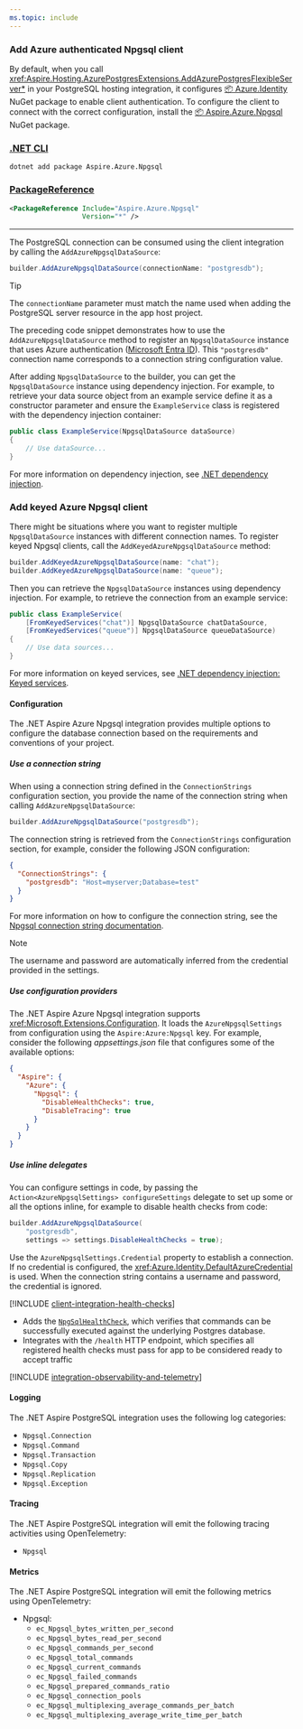 ```yaml
---
ms.topic: include
---
```


### Add Azure authenticated Npgsql client

By default, when you call <xref:Aspire.Hosting.AzurePostgresExtensions.AddAzurePostgresFlexibleServer*>
in your PostgreSQL hosting integration, it configures [📦 Azure.Identity](https://www.nuget.org/packages/Azure.Identity) NuGet package to enable client authentication. To configure the client to connect with the correct configuration, install the [📦 Aspire.Azure.Npgsql](https://www.nuget.org/packages/) NuGet package.

### [.NET CLI](#tab/dotnet-cli)

```dotnetcli
dotnet add package Aspire.Azure.Npgsql
```

### [PackageReference](#tab/package-reference)

```xml
<PackageReference Include="Aspire.Azure.Npgsql"
                  Version="*" />
```

---

<!-- TODO: Add xref to AddAzureNpgsqlDataSource when available -->

The PostgreSQL connection can be consumed using the client integration by calling the `AddAzureNpgsqlDataSource`:

```csharp
builder.AddAzureNpgsqlDataSource(connectionName: "postgresdb");
```

> [!TIP]
> The `connectionName` parameter must match the name used when adding the PostgreSQL server resource in the app host project.

The preceding code snippet demonstrates how to use the `AddAzureNpgsqlDataSource` method to register an `NpgsqlDataSource` instance that uses Azure authentication ([Microsoft Entra ID](/azure/postgresql/flexible-server/concepts-azure-ad-authentication)). This `"postgresdb"` connection name corresponds to a connection string configuration value.

After adding `NpgsqlDataSource` to the builder, you can get the `NpgsqlDataSource` instance using dependency injection. For example, to retrieve your data source object from an example service define it as a constructor parameter and ensure the `ExampleService` class is registered with the dependency injection container:

```csharp
public class ExampleService(NpgsqlDataSource dataSource)
{
    // Use dataSource...
}
```

For more information on dependency injection, see [.NET dependency injection](/dotnet/core/extensions/dependency-injection).

### Add keyed Azure Npgsql client

<!-- TODO: Add xref to AddKeyedAzureNpgsqlDataSource when available -->

There might be situations where you want to register multiple `NpgsqlDataSource` instances with different connection names. To register keyed Npgsql clients, call the `AddKeyedAzureNpgsqlDataSource` method:

```csharp
builder.AddKeyedAzureNpgsqlDataSource(name: "chat");
builder.AddKeyedAzureNpgsqlDataSource(name: "queue");
```

Then you can retrieve the `NpgsqlDataSource` instances using dependency injection. For example, to retrieve the connection from an example service:

```csharp
public class ExampleService(
    [FromKeyedServices("chat")] NpgsqlDataSource chatDataSource,
    [FromKeyedServices("queue")] NpgsqlDataSource queueDataSource)
{
    // Use data sources...
}
```

For more information on keyed services, see [.NET dependency injection: Keyed services](/dotnet/core/extensions/dependency-injection#keyed-services).

#### Configuration

The .NET Aspire Azure Npgsql integration provides multiple options to configure the database connection based on the requirements and conventions of your project.

##### Use a connection string

When using a connection string defined in the `ConnectionStrings` configuration section, you provide the name of the connection string when calling `AddAzureNpgsqlDataSource`:

```csharp
builder.AddAzureNpgsqlDataSource("postgresdb");
```

The connection string is retrieved from the `ConnectionStrings` configuration section, for example, consider the following JSON configuration:

```json
{
  "ConnectionStrings": {
    "postgresdb": "Host=myserver;Database=test"
  }
}
```

For more information on how to configure the connection string, see the [Npgsql connection string documentation](https://www.npgsql.org/doc/connection-string-parameters.html).

> [!NOTE]
> The username and password are automatically inferred from the credential provided in the settings.

##### Use configuration providers

<!-- TODO: Add xref to AzureNpgsqlSettings when available -->

The .NET Aspire Azure Npgsql integration supports <xref:Microsoft.Extensions.Configuration>. It loads the `AzureNpgsqlSettings` from configuration using the `Aspire:Azure:Npgsql` key. For example, consider the following _appsettings.json_ file that configures some of the available options:

```json
{
  "Aspire": {
    "Azure": {
      "Npgsql": {
        "DisableHealthChecks": true,
        "DisableTracing": true
      }
    }
  }
}
```

##### Use inline delegates

You can configure settings in code, by passing the `Action<AzureNpgsqlSettings> configureSettings` delegate to set up some or all the options inline, for example to disable health checks from code:

```csharp
builder.AddAzureNpgsqlDataSource(
    "postgresdb",
    settings => settings.DisableHealthChecks = true);
```

<!-- TODO: Add xref to AzureNpgsqlSettings.Credential when available -->

Use the `AzureNpgsqlSettings.Credential` property to establish a connection. If no credential is configured, the <xref:Azure.Identity.DefaultAzureCredential> is used. When the connection string contains a username and password, the credential is ignored.

[!INCLUDE [client-integration-health-checks](../../includes/client-integration-health-checks.md)]

- Adds the [`NpgSqlHealthCheck`](https://github.com/Xabaril/AspNetCore.Diagnostics.HealthChecks/blob/master/src/HealthChecks.NpgSql/NpgSqlHealthCheck.cs), which verifies that commands can be successfully executed against the underlying Postgres database.
- Integrates with the `/health` HTTP endpoint, which specifies all registered health checks must pass for app to be considered ready to accept traffic

[!INCLUDE [integration-observability-and-telemetry](../../includes/integration-observability-and-telemetry.md)]

#### Logging

The .NET Aspire PostgreSQL integration uses the following log categories:

- `Npgsql.Connection`
- `Npgsql.Command`
- `Npgsql.Transaction`
- `Npgsql.Copy`
- `Npgsql.Replication`
- `Npgsql.Exception`

#### Tracing

The .NET Aspire PostgreSQL integration will emit the following tracing activities using OpenTelemetry:

- `Npgsql`

#### Metrics

The .NET Aspire PostgreSQL integration will emit the following metrics using OpenTelemetry:

- Npgsql:
  - `ec_Npgsql_bytes_written_per_second`
  - `ec_Npgsql_bytes_read_per_second`
  - `ec_Npgsql_commands_per_second`
  - `ec_Npgsql_total_commands`
  - `ec_Npgsql_current_commands`
  - `ec_Npgsql_failed_commands`
  - `ec_Npgsql_prepared_commands_ratio`
  - `ec_Npgsql_connection_pools`
  - `ec_Npgsql_multiplexing_average_commands_per_batch`
  - `ec_Npgsql_multiplexing_average_write_time_per_batch`
